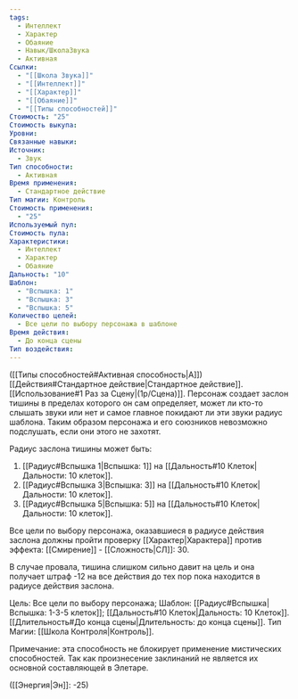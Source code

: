 ```yaml
---
tags:
  - Интеллект
  - Характер
  - Обаяние
  - Навык/ШколаЗвука
  - Активная
Ссылки:
  - "[[Школа Звука]]"
  - "[[Интеллект]]"
  - "[[Характер]]"
  - "[[Обаяние]]"
  - "[[Типы способностей]]"
Стоимость: "25"
Стоимость выкупа: 
Уровни: 
Связанные навыки: 
Источник:
  - Звук
Тип способности:
  - Активная
Время применения:
  - Стандартное действие
Тип магии: Контроль
Стоимость применения:
  - "25"
Используемый пул: 
Стоимость пула: 
Характеристики:
  - Интеллект
  - Характер
  - Обаяние
Дальность: "10"
Шаблон:
  - "Вспышка: 1"
  - "Вспышка: 3"
  - "Вспышка: 5"
Количество целей:
  - Все цели по выбору персонажа в шаблоне
Время действия:
  - До конца сцены
Тип воздействия:
---
```

([[Типы способностей#Активная способность|А]]) [[Действия#Стандартное действие|Стандартное действие]]. [[Использование#1 Раз за Сцену|(1р/Сцена)]]. Персонаж создает заслон тишины в пределах которого он сам определяет, может ли кто-то слышать звуки или нет и самое главное покидают ли эти звуки радиус шаблона. Таким образом персонажа и его союзников невозможно подслушать, если они этого не захотят.

Радиус заслона тишины может быть:

1. [[Радиус#Вспышка 1|Вспышка: 1]] на [[Дальность#10 Клеток|Дальности: 10 клеток]].
2. [[Радиус#Вспышка 3|Вспышка: 3]] на [[Дальность#10 Клеток|Дальности: 10 клеток]].
3. [[Радиус#Вспышка 5|Вспышка: 5]] на [[Дальность#10 Клеток|Дальности: 10 клеток]].

Все цели по выбору персонажа, оказавшиеся в радиусе действия заслона должны пройти проверку [[Характер|Характера]] против эффекта: [[Смирение]] - [[Сложность|СЛ]]: 30.

В случае провала, тишина слишком сильно давит на цель и она получает штраф -12 на все действия до тех пор пока находится в радиусе действия заслона. 

Цель: Все цели по выбору персонажа; Шаблон: [[Радиус#Вспышка|Вспышка: 1-3-5 клеток]]; [[Дальность#10 Клеток|Дальность: 10 Клеток]]. [[Длительность#До конца сцены|Длительность: до конца сцены]]. Тип Магии: [[Школа Контроля|Контроль]].

Примечание: эта способность не блокирует применение мистических способностей. Так как произнесение заклинаний не является их основной составляющей в Элетаре. 

([[Энергия|Эн]]: -25)